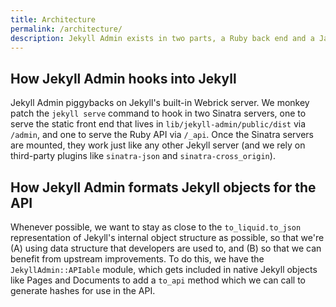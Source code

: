 ```yaml
---
title: Architecture
permalink: /architecture/
description: Jekyll Admin exists in two parts, a Ruby back end and a Javascript front end. The two halves communicate via a shared API.
---
```


## How Jekyll Admin hooks into Jekyll

Jekyll Admin piggybacks on Jekyll's built-in Webrick server. We monkey patch the `jekyll serve` command to hook in two Sinatra servers, one to serve the static front end that lives in `lib/jekyll-admin/public/dist` via `/admin`, and one to serve the Ruby API via `/_api`. Once the Sinatra servers are mounted, they work just like any other Jekyll server (and we rely on third-party plugins like `sinatra-json` and `sinatra-cross_origin`).

## How Jekyll Admin formats Jekyll objects for the API

Whenever possible, we want to stay as close to the `to_liquid.to_json` representation of Jekyll's internal object structure as possible, so that we're (A) using data structure that developers are used to, and (B) so that we can benefit from upstream improvements. To do this, we have the `JekyllAdmin::APIable` module, which gets included in native Jekyll objects like Pages and Documents to add a `to_api` method which we can call to generate hashes for use in the API.
